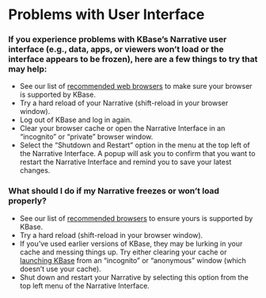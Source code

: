 # Problems with User Interface

### If you experience problems with KBase’s Narrative user interface \(e.g., data, apps, or viewers won’t load or the interface appears to be frozen\), here are a few things to try that may help:

* See our list of [recommended web browsers](../getting-started/browsers.md#supported-browsers) to make sure your browser is supported by KBase.
* Try a hard reload of your Narrative \(shift-reload in your browser window\).
* Log out of KBase and log in again.
* Clear your browser cache or open the Narrative Interface in an “incognito” or “private” browser window.
* Select the “Shutdown and Restart” option in the menu at the top left of the Narrative Interface. A popup will ask you to confirm that you want to restart the Narrative Interface and remind you to save your latest changes.

### What should I do if my Narrative freezes or won’t load properly?

* See our list of [recommended browsers](../getting-started/browsers.md#supported-browsers) to ensure yours is supported by KBase.
* Try a hard reload \(shift-reload in your browser window\).
* If you’ve used earlier versions of KBase, they may be lurking in your cache and messing things up. Try either clearing your cache or [launching KBase](https://narrative.kbase.us/) from an “incognito” or “anonymous” window \(which doesn’t use your cache\).
* Shut down and restart your Narrative by selecting this option from the top left menu of the Narrative Interface.

